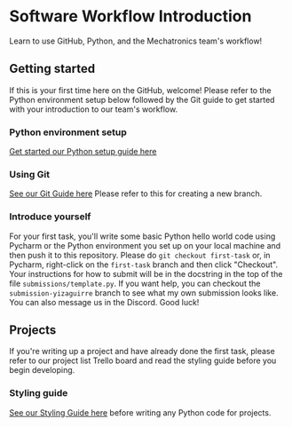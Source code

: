# Software Workflow Introduction
Learn to use GitHub, Python, and the Mechatronics team's workflow!

## Getting started
If this is your first time here on the GitHub, welcome! Please refer to the Python environment setup below followed by the Git guide to get started with your introduction to our team's workflow.

### Python environment setup
[Get started our Python setup guide here](src/python_setup_guide.md)

### Using Git
[See our Git Guide here](src/git_guide.md)
Please refer to this for creating a new branch.

### Introduce yourself
For your first task, you'll write some basic Python hello world code using Pycharm or the Python environment you set up on your local machine and then push it to this repository. Please do `git checkout first-task` or, in Pycharm, right-click on the `first-task` branch and then click "Checkout". Your instructions for how to submit will be in the docstring in the top of the file `submissions/template.py`. If you want help, you can checkout the `submission-yizaguirre` branch to see what my own submission looks like. You can also message us in the Discord. Good luck!

## Projects
If you're writing up a project and have already done the first task, please refer to our project list Trello board and read the styling guide before you begin developing.

### Styling guide
[See our Styling Guide here](src/styling_guide.md) before writing any Python code for projects.
